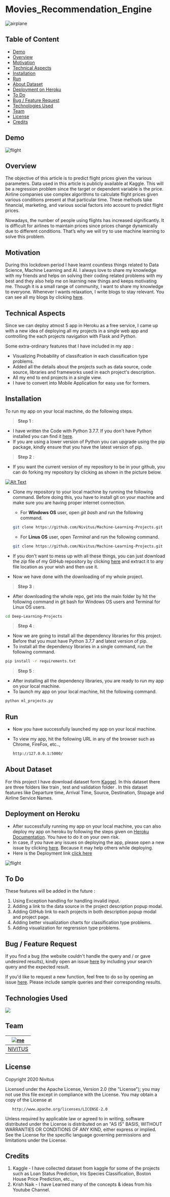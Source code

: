 # Movies_Recommendation_Engine

 ![airplane](Images/mov.jpg)  

## Table of Content ##
- [Demo](#demo)
- [Overview](#overview)
- [Motivation](#motivation)
- [Technical Aspects](#technical-aspects)
- [Installation](#installation)
- [Run](#run)
- [About Dataset](#about-dataset)
- [Deployment on Heroku](#deployment-on-heroku)
- [To Do](#to-do)
- [Bug / Feature Request](#bug--feature-request)
- [Technologies Used](#technologies-used)
- [Team](#team)
- [License](#license)
- [Credits](#credits)

## Demo

![flight](Images/movie.gif)  

## Overview

The objective of this article is to predict flight prices given the various parameters. Data used in this article is publicly available at Kaggle. This will be a regression problem since the target or dependent variable is the price. Airline companies use complex algorithms to calculate flight prices given various conditions present at that particular time. These methods take financial, marketing, and various social factors into account to predict flight prices.

Nowadays, the number of people using flights has increased significantly. It is difficult for airlines to maintain prices since prices change dynamically due to different conditions. That’s why we will try to use machine learning to solve this problem.

## Motivation

During this lockdown period I have learnt countless things related to Data Science, Machine Learning and AI. I always love to share my knowledge with my friends and helps on solving their coding related problems with my best and they also help me on learning new things and keeps motivating me. Though it is a small range of community, I want to share my knowledge to everyone. Whenever I wants relaxation, I write blogs to stay relevant. You can see all my blogs by clicking <a href="https://medium.com/@Nivitus." target="_blank">here</a>.


## Technical Aspects
Since we can deploy atmost 5 app in Heroku as a free service, I came up with a new idea of deploying all my projects in a single web app and controlling the each projects navigation with Flask and Python.

Some extra-ordinary features that I have included in my app :
- Visualizing Probability of classifcation in each classification type problems.
- Added all the details about the projects such as data source, code source, libraries and frameworks used in each project's description.
- All my end to end projects in a single view.
- I have to convert into Mobile Application for easy use for formers.

## Installation
To run my app on your local machine, do the following steps.
> **Step 1** : 
   - I have written the Code with Python 3.7.7. If you don't have Python installed you can find it [here](https://www.python.org/downloads/release/python-377/).
   - If you are using a lower version of Python you can upgrade using the pip package, kindly ensure that you have the latest version of pip.
> **Step 2** :
   - If you want the current version of my repository to be in your github, you can do forking my repository by clicking as shown in the picture below.
   
   [![Alt Text](Images/git.JPG)](https://github.com/Nivitus/Deep-Learning-Projects)

   
   - Clone my repository to your local machine by running the following command. Before doing this, you have to install git on your machine and make sure you are having proper internet connection.
      - For **Windows OS** user, open *git bash* and run the following command.
      ```bash
      git clone https://github.com/Nivitus/Machine-Learning-Projects.git
      ```
      
      - For **Linus OS** user, open *Terminal* and run the following command.
      ```bash
      git clone https://github.com/Nivitus/Machine-Learning-Projects.git
      ```
   
   - If you don't want to mess up with all these things, you can just download the *zip* file of my GitHub repository by clicking [here](https://github.com/Nivitus/Machine-Learning-Projects/archive/master.zip) and extract it to any file location as your wish and then use it.
   - Now we have done with the downloading of my whole project.

> **Step 3** :
   - After downloading the whole repo, get into the main folder by hit the following command in git bash for Windows OS users and Terminal for Linux OS users.
   ```bash
   cd Deep-Learning-Projects
   ```

> **Step 4** :
   - Now we are going to install all the dependency libraries for this project. Before that you must have Python 3.7.7 and latest version of pip.
   - To install all the dependency libraries in a single command, run the following command.
   
   ```bash
   pip install -r requirements.txt
   ```
   
> **Step 5** :
   - After installing all the dependency libraries, you are ready to run my app on your local machine.
   - To launch my app on your local machine, hit the following command.
   ```bash
   python ml_projects.py
   ```

## Run
- Now you have successfully launched my app on your local machine.
- To view my app, hit the following URL in any of the browser such as Chrome, FireFox, etc..,
   
   ```bash
   http://127.0.0.1:5000/
   ```

## About Dataset
For this project I have download dataset form [Kaggel](https://www.kaggle.com/nikhilmittal/flight-fare-prediction-mh). In this dataset there are three folders like train , test and validation folder . In this dataset features like Departure time, Arrival Time, Source, Destination, Stopage and Airline Service Names.

## Deployment on Heroku
- After successfully running my app on your local machine, you can also deploy my app on heroku by following the steps given on [Heroku Documentation](https://devcenter.heroku.com/articles/getting-started-with-python). You have to do it on your own risk.
- In case, if you have any issues on deploying the app, please open a new issue by clicking [here](https://github.com/Nivitus/Machine-Learning-Projects/issues/new/choose). Because it may help others while deploying.
- Here is the Deployment link [click here](https://flightfare7.herokuapp.com/)

![flight](Images/fd.JPG)  

## To Do

These features will be added in the future :
1. Using Exception handling for handling invalid input.
2. Adding a link to the data source in the project description popup modal.
3. Adding GitHub link to each projects in both description popup modal and project page.
4. Adding better visualization charts for classification type problems.
5. Adding visualization for regrerssion type problems.

## Bug / Feature Request

If you find a bug (the website couldn't handle the query and / or gave undesired results), kindly open an issue [here](https://github.com/Nivitus/Machine-Learning-Projects/issues/new) by including your search query and the expected result.

If you'd like to request a new function, feel free to do so by opening an issue [here](https://github.com/Nivitus/Machine-Learning-Projects/issues/new/choose). Please include sample queries and their corresponding results.

## Technologies Used

![](Images/tech.JPG)  




## Team
[<img src="https://i.ibb.co/SBbk476/me.jpg" alt="me" border="0">](https://nivitus.herokuapp.com/) |
-|
[NIVITUS](https://nivitus.herokuapp.com) |)


## License
   Copyright 2020 Nivitus

   Licensed under the Apache License, Version 2.0 (the "License");
   you may not use this file except in compliance with the License. 
   You may obtain a copy of the License at

       http://www.apache.org/licenses/LICENSE-2.0

   Unless required by applicable law or agreed to in writing, software
   distributed under the License is distributed on an "AS IS" BASIS,
   WITHOUT WARRANTIES OR CONDITIONS OF ANY KIND, either express or implied.
   See the License for the specific language governing permissions and
   limitations under the License.

## Credits
1. Kaggle - I have collected dataset from kaggle for some of the projects such as Loan Status Prediction, Iris Species Classification, Boston House Price Prediction, etc..,
2. Krish Naik -  I have Learned many of the concepts & ideas from his Youtube Channel.



 

